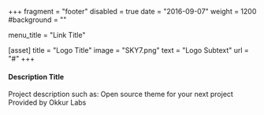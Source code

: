+++
fragment = "footer"
disabled = true
date = "2016-09-07"
weight = 1200
#background = ""

menu_title = "Link Title"

[asset]
  title = "Logo Title"
  image = "SKY7.png"
  text = "Logo Subtext"
  url = "#"
+++

#### Description Title

Project description such as:
Open source theme for your next project
Provided by Okkur Labs
